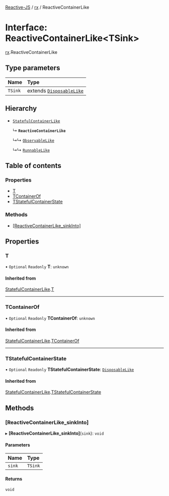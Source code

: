 [Reactive-JS](../README.md) / [rx](../modules/rx.md) / ReactiveContainerLike

# Interface: ReactiveContainerLike<TSink\>

[rx](../modules/rx.md).ReactiveContainerLike

## Type parameters

| Name | Type |
| :------ | :------ |
| `TSink` | extends [`DisposableLike`](util.DisposableLike.md) |

## Hierarchy

- [`StatefulContainerLike`](containers.StatefulContainerLike.md)

  ↳ **`ReactiveContainerLike`**

  ↳↳ [`ObservableLike`](rx.ObservableLike.md)

  ↳↳ [`RunnableLike`](rx.RunnableLike.md)

## Table of contents

### Properties

- [T](rx.ReactiveContainerLike.md#t)
- [TContainerOf](rx.ReactiveContainerLike.md#tcontainerof)
- [TStatefulContainerState](rx.ReactiveContainerLike.md#tstatefulcontainerstate)

### Methods

- [[ReactiveContainerLike\_sinkInto]](rx.ReactiveContainerLike.md#[reactivecontainerlike_sinkinto])

## Properties

### T

• `Optional` `Readonly` **T**: `unknown`

#### Inherited from

[StatefulContainerLike](containers.StatefulContainerLike.md).[T](containers.StatefulContainerLike.md#t)

___

### TContainerOf

• `Optional` `Readonly` **TContainerOf**: `unknown`

#### Inherited from

[StatefulContainerLike](containers.StatefulContainerLike.md).[TContainerOf](containers.StatefulContainerLike.md#tcontainerof)

___

### TStatefulContainerState

• `Optional` `Readonly` **TStatefulContainerState**: [`DisposableLike`](util.DisposableLike.md)

#### Inherited from

[StatefulContainerLike](containers.StatefulContainerLike.md).[TStatefulContainerState](containers.StatefulContainerLike.md#tstatefulcontainerstate)

## Methods

### [ReactiveContainerLike\_sinkInto]

▸ **[ReactiveContainerLike_sinkInto]**(`sink`): `void`

#### Parameters

| Name | Type |
| :------ | :------ |
| `sink` | `TSink` |

#### Returns

`void`

